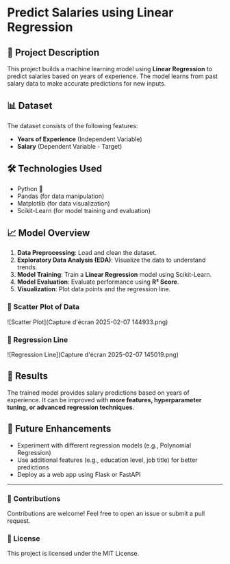 # Predict Salaries using Linear Regression

## 📌 Project Description
This project builds a machine learning model using **Linear Regression** to predict salaries based on years of experience. The model learns from past salary data to make accurate predictions for new inputs.

## 📊 Dataset
The dataset consists of the following features:
- **Years of Experience** (Independent Variable)
- **Salary** (Dependent Variable - Target)

## 🛠️ Technologies Used
- Python 🐍  
- Pandas (for data manipulation)  
- Matplotlib (for data visualization)  
- Scikit-Learn (for model training and evaluation)  

## 📈 Model Overview
1. **Data Preprocessing**: Load and clean the dataset.  
2. **Exploratory Data Analysis (EDA)**: Visualize the data to understand trends.  
3. **Model Training**: Train a **Linear Regression** model using Scikit-Learn.  
4. **Model Evaluation**: Evaluate performance using **R² Score**.  
5. **Visualization**: Plot data points and the regression line.

### 🔹 Scatter Plot of Data
![Scatter Plot](Capture d'écran 2025-02-07 144933.png)

### 🔹 Regression Line
![Regression Line](Capture d'écran 2025-02-07 145019.png)


## 📌 Results
The trained model provides salary predictions based on years of experience. It can be improved with **more features, hyperparameter tuning, or advanced regression techniques**.

## 📝 Future Enhancements
- Experiment with different regression models (e.g., Polynomial Regression)
- Use additional features (e.g., education level, job title) for better predictions
- Deploy as a web app using Flask or FastAPI

---

### 📢 Contributions
Contributions are welcome! Feel free to open an issue or submit a pull request.

### 📜 License
This project is licensed under the MIT License.

